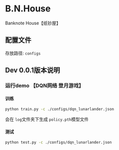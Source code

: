 # B.N.House

Banknote House【纸钞屋】

## 配置文件

存放路径: `configs`


## Dev 0.0.1版本说明

### 运行demo 【DQN网络 登月游戏】

#### 训练

```bash
python train.py -c ./configs/dqn_lunarlander.json
```

会在 `log`文件夹下生成 `policy.pth`模型文件

#### 测试

```bash
python test.py -c ./configs/dqn_lunarlander.json
```
